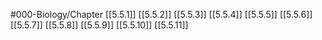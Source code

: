 #000-Biology/Chapter 
[[5.5.1]]
[[5.5.2]]
[[5.5.3]]
[[5.5.4]]
[[5.5.5]]
[[5.5.6]]
[[5.5.7]]
[[5.5.8]]
[[5.5.9]]
[[5.5.10]]
[[5.5.11]]
